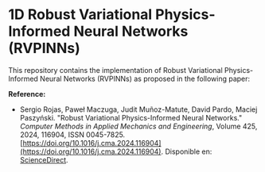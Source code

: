 # 1D Robust Variational Physics-Informed Neural Networks (RVPINNs)

This repository contains the implementation of Robust Variational Physics-Informed Neural Networks (RVPINNs) as proposed in the following paper:

**Reference:**
- Sergio Rojas, Paweł Maczuga, Judit Muñoz-Matute, David Pardo, Maciej Paszyński. "Robust Variational Physics-Informed Neural Networks." *Computer Methods in Applied Mechanics and Engineering*, Volume 425, 2024, 116904, ISSN 0045-7825. [https://doi.org/10.1016/j.cma.2024.116904](https://doi.org/10.1016/j.cma.2024.116904). Disponible en: [ScienceDirect](https://www.sciencedirect.com/science/article/pii/S0045782524001609).
